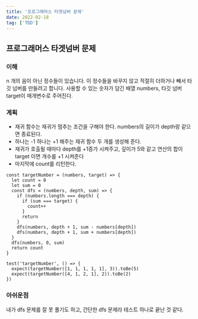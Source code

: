 ```yaml
---
title: '프로그래머스 타겟넘버 문제'
date: 2022-02-18
tag: ['TDD']
---
```


## 프로그래머스 타겟넘버 문제

### 이해

n 개의 음이 아닌 정수들이 있습니다. 이 정수들을 바꾸지 않고 적절히 더하거나
빼서 타깃 넘버를 만들려고 합니다.
사용할 수 있는 숫자가 담긴 배열 numbers, 타깃 넘버 target이 매개변수로 주어진다.

### 계획

- 재귀 함수는 재귀가 멈추는 조건을 구해야 한다. numbers의 길이가 depth랑 같으면 종료된다.
- 하나는 -1 하나는 +1 해주는 재귀 함수 두 개를 생성해 준다.
- 재귀가 호출될 때마다 depth를 +1증가 시켜주고, 깊이가 5와 같고 연산의 합이 target 이면 개수를 +1 시켜준다
- 마지막에 count를 리턴한다.

```tsx
const targetNumber = (numbers, target) => {
  let count = 0
  let sum = 0
  const dfs = (numbers, depth, sum) => {
    if (numbers.length === depth) {
      if (sum === target) {
        count++
      }
      return
    }
    dfs(numbers, depth + 1, sum - numbers[depth])
    dfs(numbers, depth + 1, sum + numbers[depth])
  }
  dfs(numbers, 0, sum)
  return count
}

test('targetNumber', () => {
  expect(targetNumber([1, 1, 1, 1, 1], 3)).toBe(5)
  expect(targetNumber([4, 1, 2, 1], 2)).toBe(2)
})
```

### 아쉬운점

내가 dfs 문제를 잘 못 풀기도 하고, 간단한 dfs 문제라 테스트 하나로 끝난 것 같다.
